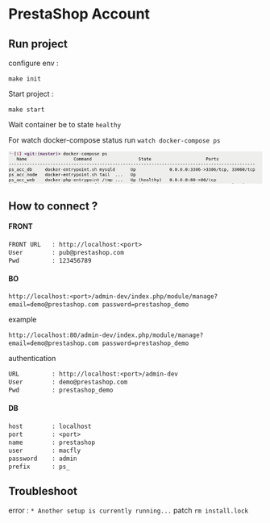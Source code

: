 # PrestaShop Account

## Run project

configure env :
```
make init
```

Start project :  
```
make start
```

Wait container be to state `healthy`  

For watch docker-compose status run `watch docker-compose ps`    

![](doc/healthy.png)

## How to connect ?

#### FRONT
```
FRONT URL   : http://localhost:<port>
User        : pub@prestashop.com  
Pwd         : 123456789  
```

#### BO
```
http://localhost:<port>/admin-dev/index.php/module/manage?email=demo@prestashop.com password=prestashop_demo
```
example
```
http://localhost:80/admin-dev/index.php/module/manage?email=demo@prestashop.com password=prestashop_demo
```

authentication
```
URL         : http://localhost:<port>/admin-dev  
User        : demo@prestashop.com  
Pwd         : prestashop_demo
```

#### DB
```
host        : localhost
port        : <port>
name        : prestashop  
user        : macfly  
password    : admin  
prefix      : ps_
```

## Troubleshoot
error : `* Another setup is currently running...` patch `rm install.lock`
